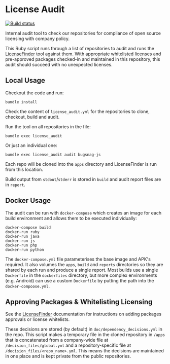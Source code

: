 # License Audit

[![Build status](https://badge.buildkite.com/20f948b9c7ff7b797a28865ae743627dd78a4664079738992a.svg)](https://buildkite.com/bugsnag/notifier-license-audit)

Internal audit tool to check our repositories for compliance of open source licensing with company policy.

This Ruby script runs through a list of repositories to audit and runs the [LicenseFinder](https://github.com/pivotal/LicenseFinder) tool against them. With appropriate whitelisted licenses and pre-approved packages checked-in and maintained in this repository, this audit should succeed with no unexpected licenses.

## Local Usage

Checkout the code and run:

```
bundle install
```

Check the content of `license_audit.yml` for the repositories to clone, checkout, build and audit.

Run the tool on all repositories in the file:

```
bundle exec license_audit
```

Or just an individual one:

```
bundle exec license_audit audit bugsnag-js
````

Each repo will be cloned into the `apps` directory and LicenseFinder is run from this location.

Build output from `stdout`/`stderr` is stored in `build` and audit report files are in `report`.

## Docker Usage

The audit can be run with `docker-compose` which creates an image for each build environment and allows them to be executed individually:

```
docker-compose build
docker-run ruby
docker-run java
docker-run js
docker-run php
docker-run python
```
The `docker-compose.yml` file parameterises the base image and APK's required. It also volumes the `apps`, `build` and `reports` directories so they are shared by each run and produce a single report. Most builds use a single `Dockerfile` in the `dockerfiles` directory, but more complex environments (e.g. Android) can use a custom `Dockerfile` by putting the path into the `docker-compoose.yml`.

## Approving Packages & Whitelisting Licensing

See the [LicenseFinder](https://github.com/pivotal/LicenseFinder) documentation for instructions on adding packages approvals or license whitelists.

These decisions are stored (by default) in `doc/dependency_decisions.yml` in the repo. This script makes a temporary file in the cloned repository in `/apps` that is concatenated from a company-wide file at `/decision_files/global.yml` and a repository-specific file at `/decision_files/<repo_name>.yml`. This means the decisions are maintained in one place and is kept private from the public repositories.